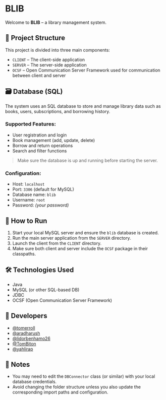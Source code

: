 # BLIB

Welcome to **BLIB** – a library management system.

## 📁 Project Structure

This project is divided into three main components:

- `CLIENT` – The client-side application
- `SERVER` – The server-side application
- `OCSF` – Open Communication Server Framework used for communication between client and server

## 🗃️ Database (SQL)

The system uses an SQL database to store and manage library data such as books, users, subscriptions, and borrowing history.

### Supported Features:
- User registration and login
- Book management (add, update, delete)
- Borrow and return operations
- Search and filter functions

> Make sure the database is up and running before starting the server.

### Configuration:
- Host: `localhost`
- Port: `3306` (default for MySQL)
- Database name: `blib`
- Username: `root`
- Password: *(your password)*

## 🚀 How to Run

1. Start your local MySQL server and ensure the `blib` database is created.
2. Run the main server application from the `SERVER` directory.
3. Launch the client from the `CLIENT` directory.
4. Make sure both client and server include the `OCSF` package in their classpaths.

## 🛠️ Technologies Used

- Java
- MySQL (or other SQL-based DB)
- JDBC
- OCSF (Open Communication Server Framework)

## 👥 Developers

- [@tomerroll](https://github.com/tomerroll)
- [@aradharush](https://github.com/aradharush)
- [@lidorbenhamo26](https://github.com/lidorbenhamo26)
- [@TomBiton](https://github.com/TomBiton)
- [@yahlirap](https://github.com/yahlirap)

## 📌 Notes

- You may need to edit the `DBConnector` class (or similar) with your local database credentials.
- Avoid changing the folder structure unless you also update the corresponding import paths and configuration.
